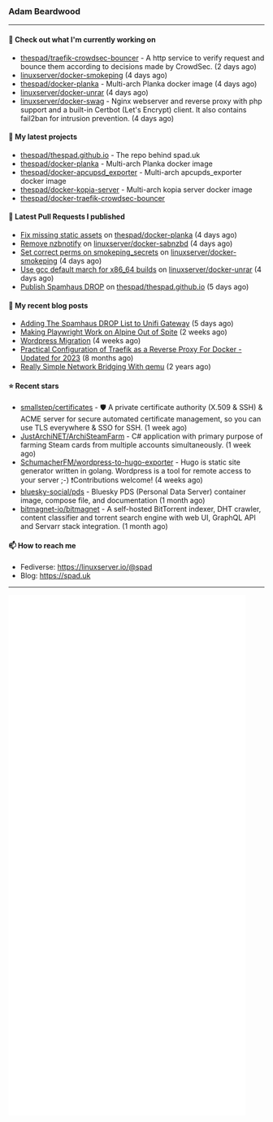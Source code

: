 ### Adam Beardwood
---
#### 👷 Check out what I'm currently working on

- [thespad/traefik-crowdsec-bouncer](https://github.com/thespad/traefik-crowdsec-bouncer) - A http service to verify request and bounce them according to decisions made by CrowdSec. (2 days ago)
- [linuxserver/docker-smokeping](https://github.com/linuxserver/docker-smokeping) (4 days ago)
- [thespad/docker-planka](https://github.com/thespad/docker-planka) - Multi-arch Planka docker image (4 days ago)
- [linuxserver/docker-unrar](https://github.com/linuxserver/docker-unrar) (4 days ago)
- [linuxserver/docker-swag](https://github.com/linuxserver/docker-swag) - Nginx webserver and reverse proxy with php support and a built-in Certbot (Let&#39;s Encrypt) client. It also contains fail2ban for intrusion prevention. (4 days ago)

#### 🌱 My latest projects

- [thespad/thespad.github.io](https://github.com/thespad/thespad.github.io) - The repo behind spad.uk
- [thespad/docker-planka](https://github.com/thespad/docker-planka) - Multi-arch Planka docker image
- [thespad/docker-apcupsd_exporter](https://github.com/thespad/docker-apcupsd_exporter) - Multi-arch apcupds_exporter docker image
- [thespad/docker-kopia-server](https://github.com/thespad/docker-kopia-server) - Multi-arch kopia server docker image 
- [thespad/docker-traefik-crowdsec-bouncer](https://github.com/thespad/docker-traefik-crowdsec-bouncer)

#### 🔨 Latest Pull Requests I published

- [Fix missing static assets](https://github.com/thespad/docker-planka/pull/4) on [thespad/docker-planka](https://github.com/thespad/docker-planka) (4 days ago)
- [Remove nzbnotify](https://github.com/linuxserver/docker-sabnzbd/pull/221) on [linuxserver/docker-sabnzbd](https://github.com/linuxserver/docker-sabnzbd) (4 days ago)
- [Set correct perms on smokeping_secrets](https://github.com/linuxserver/docker-smokeping/pull/171) on [linuxserver/docker-smokeping](https://github.com/linuxserver/docker-smokeping) (4 days ago)
- [Use gcc default march for x86_64 builds](https://github.com/linuxserver/docker-unrar/pull/6) on [linuxserver/docker-unrar](https://github.com/linuxserver/docker-unrar) (4 days ago)
- [Publish Spamhaus DROP](https://github.com/thespad/thespad.github.io/pull/11) on [thespad/thespad.github.io](https://github.com/thespad/thespad.github.io) (5 days ago)

#### 📜 My recent blog posts

- [Adding The Spamhaus DROP List to Unifi Gateway](https://www.spad.uk/posts/adding-spamhaus-drop-list-to-unifi-gateway/) (5 days ago)
- [Making Playwright Work on Alpine Out of Spite](https://www.spad.uk/posts/making-playwright-work-on-alpine-out-of-spite/) (2 weeks ago)
- [Wordpress Migration](https://www.spad.uk/posts/wordpress-migration/) (4 weeks ago)
- [Practical Configuration of Traefik as a Reverse Proxy For Docker - Updated for 2023](https://www.spad.uk/posts/practical-configuration-of-traefik-as-a-reverse-proxy-for-docker-updated-for-2023/) (8 months ago)
- [Really Simple Network Bridging With qemu](https://www.spad.uk/posts/really-simple-network-bridging-with-qemu/) (2 years ago)

#### ⭐ Recent stars

- [smallstep/certificates](https://github.com/smallstep/certificates) - 🛡️ A private certificate authority (X.509 &amp; SSH) &amp; ACME server for secure automated certificate management, so you can use TLS everywhere &amp; SSO for SSH. (1 week ago)
- [JustArchiNET/ArchiSteamFarm](https://github.com/JustArchiNET/ArchiSteamFarm) - C# application with primary purpose of farming Steam cards from multiple accounts simultaneously. (1 week ago)
- [SchumacherFM/wordpress-to-hugo-exporter](https://github.com/SchumacherFM/wordpress-to-hugo-exporter) - Hugo is static site generator written in golang. Wordpress is a tool for remote access to your server ;-) ❗️Contributions welcome! (4 weeks ago)
- [bluesky-social/pds](https://github.com/bluesky-social/pds) - Bluesky PDS (Personal Data Server) container image, compose file, and documentation (1 month ago)
- [bitmagnet-io/bitmagnet](https://github.com/bitmagnet-io/bitmagnet) - A self-hosted BitTorrent indexer, DHT crawler, content classifier and torrent search engine with web UI, GraphQL API and Servarr stack integration. (1 month ago)

#### 📫 How to reach me
- Fediverse: https://linuxserver.io/@spad
- Blog: https://spad.uk
---
<img src="https://raw.githubusercontent.com/thespad/thespad/main/github-metrics.svg">
